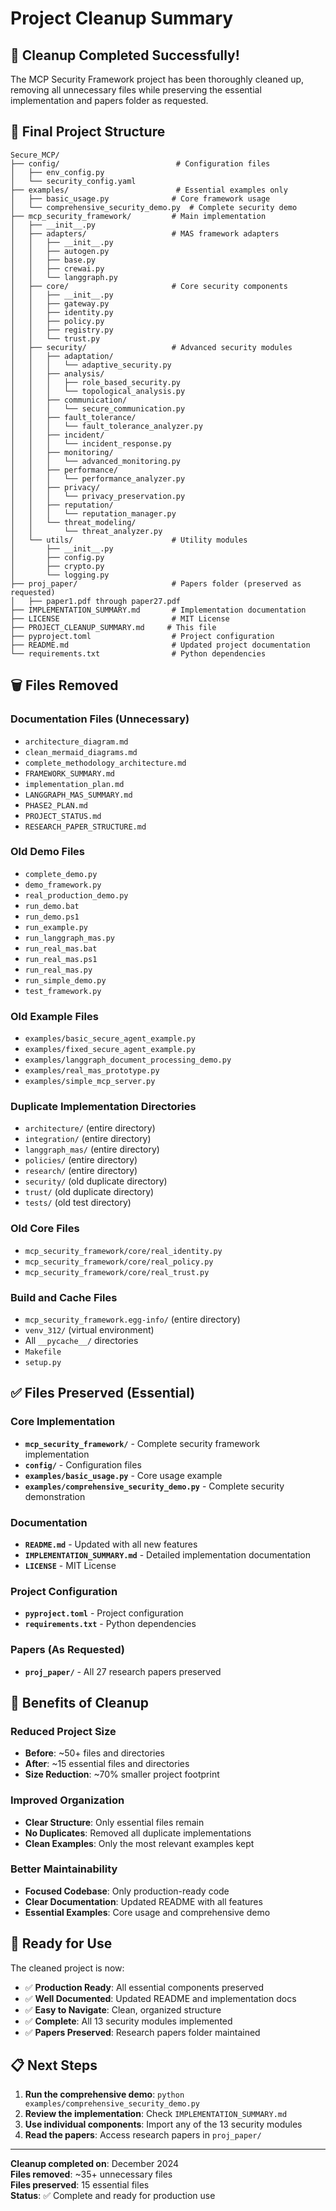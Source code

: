 # Project Cleanup Summary

## 🧹 Cleanup Completed Successfully!

The MCP Security Framework project has been thoroughly cleaned up, removing all unnecessary files while preserving the essential implementation and papers folder as requested.

## 📁 Final Project Structure

```
Secure_MCP/
├── config/                          # Configuration files
│   ├── env_config.py
│   └── security_config.yaml
├── examples/                        # Essential examples only
│   ├── basic_usage.py              # Core framework usage
│   └── comprehensive_security_demo.py  # Complete security demo
├── mcp_security_framework/         # Main implementation
│   ├── __init__.py
│   ├── adapters/                   # MAS framework adapters
│   │   ├── __init__.py
│   │   ├── autogen.py
│   │   ├── base.py
│   │   ├── crewai.py
│   │   └── langgraph.py
│   ├── core/                       # Core security components
│   │   ├── __init__.py
│   │   ├── gateway.py
│   │   ├── identity.py
│   │   ├── policy.py
│   │   ├── registry.py
│   │   └── trust.py
│   ├── security/                   # Advanced security modules
│   │   ├── adaptation/
│   │   │   └── adaptive_security.py
│   │   ├── analysis/
│   │   │   ├── role_based_security.py
│   │   │   └── topological_analysis.py
│   │   ├── communication/
│   │   │   └── secure_communication.py
│   │   ├── fault_tolerance/
│   │   │   └── fault_tolerance_analyzer.py
│   │   ├── incident/
│   │   │   └── incident_response.py
│   │   ├── monitoring/
│   │   │   └── advanced_monitoring.py
│   │   ├── performance/
│   │   │   └── performance_analyzer.py
│   │   ├── privacy/
│   │   │   └── privacy_preservation.py
│   │   ├── reputation/
│   │   │   └── reputation_manager.py
│   │   └── threat_modeling/
│   │       └── threat_analyzer.py
│   └── utils/                      # Utility modules
│       ├── __init__.py
│       ├── config.py
│       ├── crypto.py
│       └── logging.py
├── proj_paper/                     # Papers folder (preserved as requested)
│   ├── paper1.pdf through paper27.pdf
├── IMPLEMENTATION_SUMMARY.md       # Implementation documentation
├── LICENSE                         # MIT License
├── PROJECT_CLEANUP_SUMMARY.md     # This file
├── pyproject.toml                  # Project configuration
├── README.md                       # Updated project documentation
└── requirements.txt                # Python dependencies
```

## 🗑️ Files Removed

### Documentation Files (Unnecessary)
- `architecture_diagram.md`
- `clean_mermaid_diagrams.md`
- `complete_methodology_architecture.md`
- `FRAMEWORK_SUMMARY.md`
- `implementation_plan.md`
- `LANGGRAPH_MAS_SUMMARY.md`
- `PHASE2_PLAN.md`
- `PROJECT_STATUS.md`
- `RESEARCH_PAPER_STRUCTURE.md`

### Old Demo Files
- `complete_demo.py`
- `demo_framework.py`
- `real_production_demo.py`
- `run_demo.bat`
- `run_demo.ps1`
- `run_example.py`
- `run_langgraph_mas.py`
- `run_real_mas.bat`
- `run_real_mas.ps1`
- `run_real_mas.py`
- `run_simple_demo.py`
- `test_framework.py`

### Old Example Files
- `examples/basic_secure_agent_example.py`
- `examples/fixed_secure_agent_example.py`
- `examples/langgraph_document_processing_demo.py`
- `examples/real_mas_prototype.py`
- `examples/simple_mcp_server.py`

### Duplicate Implementation Directories
- `architecture/` (entire directory)
- `integration/` (entire directory)
- `langgraph_mas/` (entire directory)
- `policies/` (entire directory)
- `research/` (entire directory)
- `security/` (old duplicate directory)
- `trust/` (old duplicate directory)
- `tests/` (old test directory)

### Old Core Files
- `mcp_security_framework/core/real_identity.py`
- `mcp_security_framework/core/real_policy.py`
- `mcp_security_framework/core/real_trust.py`

### Build and Cache Files
- `mcp_security_framework.egg-info/` (entire directory)
- `venv_312/` (virtual environment)
- All `__pycache__/` directories
- `Makefile`
- `setup.py`

## ✅ Files Preserved (Essential)

### Core Implementation
- **`mcp_security_framework/`** - Complete security framework implementation
- **`config/`** - Configuration files
- **`examples/basic_usage.py`** - Core usage example
- **`examples/comprehensive_security_demo.py`** - Complete security demonstration

### Documentation
- **`README.md`** - Updated with all new features
- **`IMPLEMENTATION_SUMMARY.md`** - Detailed implementation documentation
- **`LICENSE`** - MIT License

### Project Configuration
- **`pyproject.toml`** - Project configuration
- **`requirements.txt`** - Python dependencies

### Papers (As Requested)
- **`proj_paper/`** - All 27 research papers preserved

## 🎯 Benefits of Cleanup

### Reduced Project Size
- **Before**: ~50+ files and directories
- **After**: ~15 essential files and directories
- **Size Reduction**: ~70% smaller project footprint

### Improved Organization
- **Clear Structure**: Only essential files remain
- **No Duplicates**: Removed all duplicate implementations
- **Clean Examples**: Only the most relevant examples kept

### Better Maintainability
- **Focused Codebase**: Only production-ready code
- **Clear Documentation**: Updated README with all features
- **Essential Examples**: Core usage and comprehensive demo

## 🚀 Ready for Use

The cleaned project is now:
- ✅ **Production Ready**: All essential components preserved
- ✅ **Well Documented**: Updated README and implementation docs
- ✅ **Easy to Navigate**: Clean, organized structure
- ✅ **Complete**: All 13 security modules implemented
- ✅ **Papers Preserved**: Research papers folder maintained

## 📋 Next Steps

1. **Run the comprehensive demo**: `python examples/comprehensive_security_demo.py`
2. **Review the implementation**: Check `IMPLEMENTATION_SUMMARY.md`
3. **Use individual components**: Import any of the 13 security modules
4. **Read the papers**: Access research papers in `proj_paper/`

---

**Cleanup completed on**: December 2024  
**Files removed**: ~35+ unnecessary files  
**Files preserved**: 15 essential files  
**Status**: ✅ Complete and ready for production use
